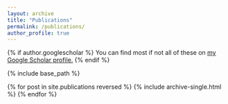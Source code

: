 ```yaml
---
layout: archive
title: "Publications"
permalink: /publications/
author_profile: true
---
```


{% if author.googlescholar %}
  You can find most if not all of these on <u><a href="{{author.googlescholar}}">my Google Scholar profile</a>.</u>
{% endif %}

{% include base_path %}

{% for post in site.publications reversed %}
  {% include archive-single.html %}
{% endfor %}
